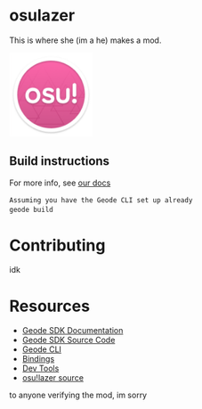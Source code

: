 # osulazer
This is where she (im a he) makes a mod.

<img src="logo.png" width="150" alt="the mod's logo" />

## Build instructions
For more info, see [our docs](https://docs.geode-sdk.org/getting-started/create-mod#build)
```sh
Assuming you have the Geode CLI set up already
geode build
```

# Contributing
idk

# Resources
* [Geode SDK Documentation](https://docs.geode-sdk.org/)
* [Geode SDK Source Code](https://github.com/geode-sdk/geode/)
* [Geode CLI](https://github.com/geode-sdk/cli)
* [Bindings](https://github.com/geode-sdk/bindings/)
* [Dev Tools](https://github.com/geode-sdk/DevTools)
* [osu!lazer source](https://github.com/ppy)



to anyone verifying the mod, im sorry

